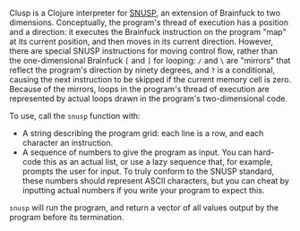 Clusp is a Clojure interpreter for [SNUSP](http://esolangs.org/wiki/SNUSP), an extension of Brainfuck to two dimensions. Conceptually, the program's thread of execution has a position and a direction: it executes the Brainfuck instruction on the program "map" at its current position, and then moves in its current direction. However, there are special SNUSP instructions for moving control flow, rather than the one-dimensional Brainfuck `[` and `]` for looping: `/` and `\` are "mirrors" that reflect the program's direction by ninety degrees, and `?` is a conditional, causing the next instruction to be skipped if the current memory cell is zero. Because of the mirrors, loops in the program's thread of execution are represented by actual loops drawn in the program's two-dimensional code.

To use, call the `snusp` function with:
- A string describing the program grid: each line is a row, and each character an instruction.
- A sequence of numbers to give the program as input. You can hard-code this as an actual list, or use a lazy sequence that, for example, prompts the user for input. To truly conform to the SNUSP standard, these numbers should represent ASCII characters, but you can cheat by inputting actual numbers if you write your program to expect this.

`snusp` will run the program, and return a vector of all values output by the program before its termination.
